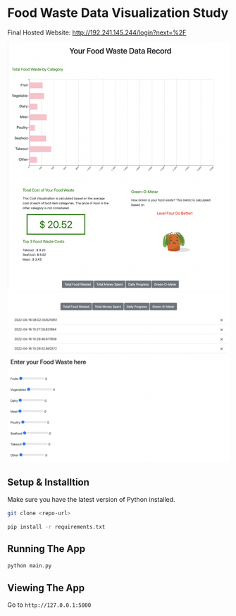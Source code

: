 # Food Waste Data Visualization Study

Final Hosted Website: http://192.241.145.244/login?next=%2F 

![viz1](/website/templates/images/viz1.png)
![viz2](/website/templates/images/viz2.png)
## Setup & Installtion

Make sure you have the latest version of Python installed.

```bash
git clone <repo-url>
```

```bash
pip install -r requirements.txt
```

## Running The App

```bash
python main.py
```

## Viewing The App

Go to `http://127.0.0.1:5000`
